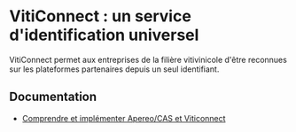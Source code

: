 # VitiConnect : un service d'identification universel

VitiConnect permet aux entreprises de la filière vitivinicole d'être reconnues sur les plateformes partenaires depuis un seul identifiant.

## Documentation

 - [Comprendre et implémenter Apereo/CAS et Viticonnect](documentation/README.md)

